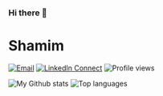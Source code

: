 ### Hi there 👋
# Shamim
[![Email](https://img.shields.io/badge/%20-Send%20Mail-black?color=14171A&labelColor=ef5350&logo=gmail&logoColor=ffffff)](mailto:shamim@outlook.jp)
[![LinkedIn Connect](https://img.shields.io/badge/%20-Connect-black?color=14171A&labelColor=212121&logo=linkedin&logoColor=ffffff)](https://www.linkedin.com/in/sh4mim)
![Profile views](https://gpvc.arturio.dev/shamimulhp)

![My Github stats](https://github-readme-stats.vercel.app/api?username=shamimulhp&theme=dracula&show_icons=true&hide_border=true)
![Top languages](https://github-readme-stats.vercel.app/api/top-langs/?username=shamimulhp&theme=dracula&layout=compact&hide_border=true)

<!--
**shamimulhp/shamimulhp** is a ✨ _special_ ✨ repository because its `README.md` (this file) appears on your GitHub profile.
Here are some ideas to get you started:

- 🔭 I’m currently working on ...
- 🌱 I’m currently learning ...
- 👯 I’m looking to collaborate on ...
- 🤔 I’m looking for help with ...
- 💬 Ask me about ...
- 📫 How to reach me: ...
- 😄 Pronouns: ...
- ⚡ Fun fact: ...
-->
